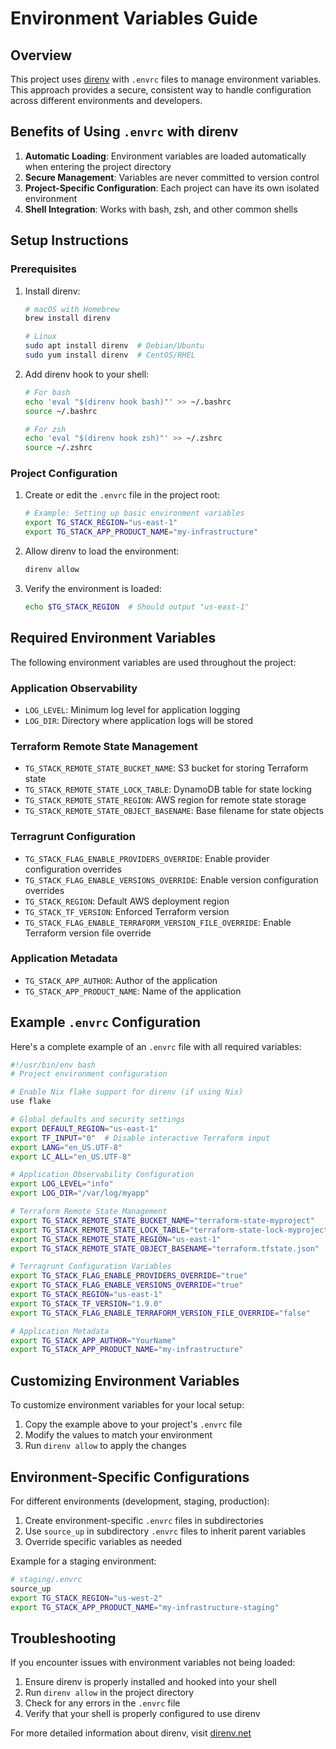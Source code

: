 # Environment Variables Guide

## Overview

This project uses [direnv](https://direnv.net/) with `.envrc` files to manage environment variables. This approach provides a secure, consistent way to handle configuration across different environments and developers.

## Benefits of Using `.envrc` with direnv

1. **Automatic Loading**: Environment variables are loaded automatically when entering the project directory
2. **Secure Management**: Variables are never committed to version control
3. **Project-Specific Configuration**: Each project can have its own isolated environment
4. **Shell Integration**: Works with bash, zsh, and other common shells

## Setup Instructions

### Prerequisites

1. Install direnv:
   ```bash
   # macOS with Homebrew
   brew install direnv
   
   # Linux
   sudo apt install direnv  # Debian/Ubuntu
   sudo yum install direnv  # CentOS/RHEL
   ```

2. Add direnv hook to your shell:
   ```bash
   # For bash
   echo 'eval "$(direnv hook bash)"' >> ~/.bashrc
   source ~/.bashrc
   
   # For zsh
   echo 'eval "$(direnv hook zsh)"' >> ~/.zshrc
   source ~/.zshrc
   ```

### Project Configuration

1. Create or edit the `.envrc` file in the project root:
   ```bash
   # Example: Setting up basic environment variables
   export TG_STACK_REGION="us-east-1"
   export TG_STACK_APP_PRODUCT_NAME="my-infrastructure"
   ```

2. Allow direnv to load the environment:
   ```bash
   direnv allow
   ```

3. Verify the environment is loaded:
   ```bash
   echo $TG_STACK_REGION  # Should output "us-east-1"
   ```

## Required Environment Variables

The following environment variables are used throughout the project:

### Application Observability
- `LOG_LEVEL`: Minimum log level for application logging
- `LOG_DIR`: Directory where application logs will be stored

### Terraform Remote State Management
- `TG_STACK_REMOTE_STATE_BUCKET_NAME`: S3 bucket for storing Terraform state
- `TG_STACK_REMOTE_STATE_LOCK_TABLE`: DynamoDB table for state locking
- `TG_STACK_REMOTE_STATE_REGION`: AWS region for remote state storage
- `TG_STACK_REMOTE_STATE_OBJECT_BASENAME`: Base filename for state objects

### Terragrunt Configuration
- `TG_STACK_FLAG_ENABLE_PROVIDERS_OVERRIDE`: Enable provider configuration overrides
- `TG_STACK_FLAG_ENABLE_VERSIONS_OVERRIDE`: Enable version configuration overrides
- `TG_STACK_REGION`: Default AWS deployment region
- `TG_STACK_TF_VERSION`: Enforced Terraform version
- `TG_STACK_FLAG_ENABLE_TERRAFORM_VERSION_FILE_OVERRIDE`: Enable Terraform version file override

### Application Metadata
- `TG_STACK_APP_AUTHOR`: Author of the application
- `TG_STACK_APP_PRODUCT_NAME`: Name of the application

## Example `.envrc` Configuration

Here's a complete example of an `.envrc` file with all required variables:

```bash
#!/usr/bin/env bash
# Project environment configuration

# Enable Nix flake support for direnv (if using Nix)
use flake

# Global defaults and security settings
export DEFAULT_REGION="us-east-1"
export TF_INPUT="0"  # Disable interactive Terraform input
export LANG="en_US.UTF-8"
export LC_ALL="en_US.UTF-8"

# Application Observability Configuration
export LOG_LEVEL="info"
export LOG_DIR="/var/log/myapp"

# Terraform Remote State Management
export TG_STACK_REMOTE_STATE_BUCKET_NAME="terraform-state-myproject"
export TG_STACK_REMOTE_STATE_LOCK_TABLE="terraform-state-lock-myproject"
export TG_STACK_REMOTE_STATE_REGION="us-east-1"
export TG_STACK_REMOTE_STATE_OBJECT_BASENAME="terraform.tfstate.json"

# Terragrunt Configuration Variables
export TG_STACK_FLAG_ENABLE_PROVIDERS_OVERRIDE="true"
export TG_STACK_FLAG_ENABLE_VERSIONS_OVERRIDE="true"
export TG_STACK_REGION="us-east-1"
export TG_STACK_TF_VERSION="1.9.0"
export TG_STACK_FLAG_ENABLE_TERRAFORM_VERSION_FILE_OVERRIDE="false"

# Application Metadata
export TG_STACK_APP_AUTHOR="YourName"
export TG_STACK_APP_PRODUCT_NAME="my-infrastructure"
```

## Customizing Environment Variables

To customize environment variables for your local setup:

1. Copy the example above to your project's `.envrc` file
2. Modify the values to match your environment
3. Run `direnv allow` to apply the changes

## Environment-Specific Configurations

For different environments (development, staging, production):

1. Create environment-specific `.envrc` files in subdirectories
2. Use `source_up` in subdirectory `.envrc` files to inherit parent variables
3. Override specific variables as needed

Example for a staging environment:

```bash
# staging/.envrc
source_up
export TG_STACK_REGION="us-west-2"
export TG_STACK_APP_PRODUCT_NAME="my-infrastructure-staging"
```

## Troubleshooting

If you encounter issues with environment variables not being loaded:

1. Ensure direnv is properly installed and hooked into your shell
2. Run `direnv allow` in the project directory
3. Check for any errors in the `.envrc` file
4. Verify that your shell is properly configured to use direnv

For more detailed information about direnv, visit [direnv.net](https://direnv.net/) 
